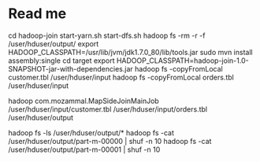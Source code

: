 # Read me 

cd hadoop-join
start-yarn.sh
start-dfs.sh
hadoop fs -rm -r -f /user/hduser/output/
export HADOOP_CLASSPATH=/usr/lib/jvm/jdk1.7.0_80/lib/tools.jar
sudo mvn install assembly:single
cd target
export HADOOP_CLASSPATH=hadoop-join-1.0-SNAPSHOT-jar-with-dependencies.jar
hadoop fs -copyFromLocal customer.tbl /user/hduser/input
hadoop fs -copyFromLocal orders.tbl /user/hduser/input

hadoop com.mozammal.MapSideJoinMainJob /user/hduser/input/customer.tbl  /user/hduser/input/orders.tbl    /user/hduser/output

hadoop fs -ls  /user/hduser/output/*
hadoop fs -cat  /user/hduser/output/part-m-00000 | shuf -n 10
hadoop fs -cat  /user/hduser/output/part-m-00001 | shuf -n 10
